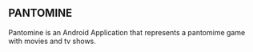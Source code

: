 <h2>PANTOMINE</h2>

Pantomine is an Android Application that represents a pantomime game with movies and tv shows.

